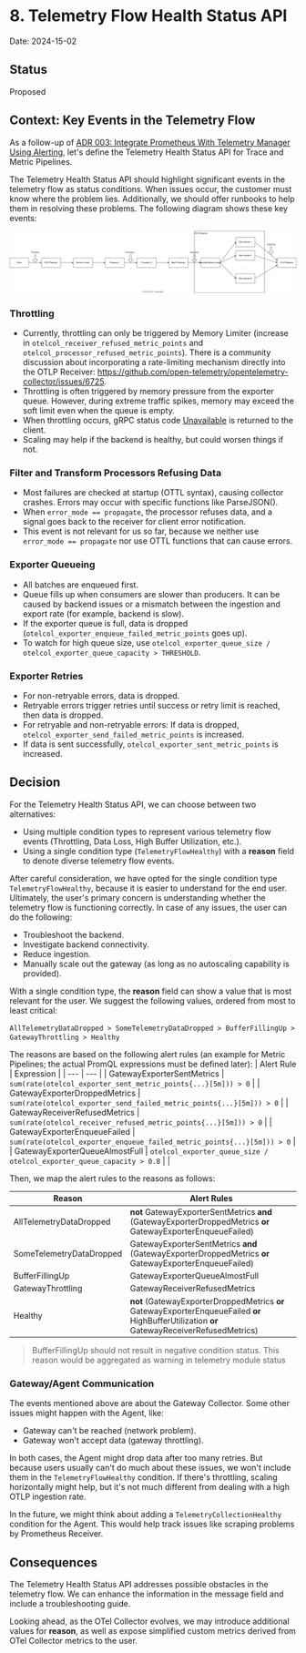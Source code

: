 # 8. Telemetry Flow Health Status API

Date: 2024-15-02

## Status

Proposed

## Context: Key Events in the Telemetry Flow

As a follow-up of [ADR 003: Integrate Prometheus With Telemetry Manager Using Alerting](003-integrate-prometheus-with-telemetry-manager-using-alerting.md), let's define the Telemetry Health Status API for Trace and Metric Pipelines.

The Telemetry Health Status API should highlight significant events in the telemetry flow as status conditions. When issues occur, the customer must know where the problem lies.
Additionally, we should offer runbooks to help them in resolving these problems. The following diagram shows these key events:

![OTel Collector Data Flow](../assets/otel-collector-data-flow.svg "OTel Collector Data Flow")

### Throttling

* Currently, throttling can only be triggered by Memory Limiter (increase in `otelcol_receiver_refused_metric_points` and `otelcol_processor_refused_metric_points`).
There is a community discussion about incorporating a rate-limiting mechanism directly into the OTLP Receiver: https://github.com/open-telemetry/opentelemetry-collector/issues/6725.
* Throttling is often triggered by memory pressure from the exporter queue. However, during extreme traffic spikes, memory may exceed the soft limit even when the queue is empty.
* When throttling occurs, gRPC status code [Unavailable](https://grpc.github.io/grpc/core/md_doc_statuscodes.html) is returned to the client.
* Scaling may help if the backend is healthy, but could worsen things if not.

### Filter and Transform Processors Refusing Data

* Most failures are checked at startup (OTTL syntax), causing collector crashes. Errors may occur with specific functions like ParseJSON().
* When `error_mode == propagate`, the processor refuses data, and a signal goes back to the receiver for client error notification.
* This event is not relevant for us so far, because we neither use `error_mode == propagate` nor use OTTL functions that can cause errors.

### Exporter Queueing

* All batches are enqueued first.
* Queue fills up when consumers are slower than producers. It can be caused by backend issues or a mismatch between the ingestion and export rate (for example, backend is slow).
* If the exporter queue is full, data is dropped (`otelcol_exporter_enqueue_failed_metric_points` goes up).
* To watch for high queue size, use `otelcol_exporter_queue_size / otelcol_exporter_queue_capacity > THRESHOLD`.

### Exporter Retries

* For non-retryable errors, data is dropped.
* Retryable errors trigger retries until success or retry limit is reached, then data is dropped.
* For retryable and non-retryable errors: If data is dropped, `otelcol_exporter_send_failed_metric_points` is increased.
* If data is sent successfully, `otelcol_exporter_sent_metric_points` is increased.

## Decision

For the Telemetry Health Status API, we can choose between two alternatives:

* Using multiple condition types to represent various telemetry flow events (Throttling, Data Loss, High Buffer Utilization, etc.).
* Using a single condition type (`TelemetryFlowHealthy`) with a **reason** field to denote diverse telemetry flow events.

After careful consideration, we have opted for the single condition type `TelemetryFlowHealthy`, because it is easier to understand for the end user.
Ultimately, the user's primary concern is understanding whether the telemetry flow is functioning correctly. In case of any issues, the user can do the following:

* Troubleshoot the backend.
* Investigate backend connectivity.
* Reduce ingestion.
* Manually scale out the gateway (as long as no autoscaling capability is provided).

With a single condition type, the **reason** field can show a value that is most relevant for the user. We suggest the following values, ordered from most to least critical:
```
AllTelemetryDataDropped > SomeTelemetryDataDropped > BufferFillingUp > GatewayThrottling > Healthy
```

The reasons are based on the following alert rules (an example for Metric Pipelines; the actual PromQL expressions must be defined later):
| Alert Rule | Expression |
| --- | --- |
| GatewayExporterSentMetrics    | `sum(rate(otelcol_exporter_sent_metric_points{...}[5m])) > 0`           |
| GatewayExporterDroppedMetrics  | `sum(rate(otelcol_exporter_send_failed_metric_points{...}[5m])) > 0`    |
| GatewayReceiverRefusedMetrics  | `sum(rate(otelcol_receiver_refused_metric_points{...}[5m])) > 0`        |
| GatewayExporterEnqueueFailed   | `sum(rate(otelcol_exporter_enqueue_failed_metric_points{...}[5m])) > 0` |
| GatewayExporterQueueAlmostFull | `otelcol_exporter_queue_size / otelcol_exporter_queue_capacity > 0.8`   |                               |

Then, we map the alert rules to the reasons as follows:

| Reason | Alert Rules |
| --- | --- |
| AllTelemetryDataDropped           | **not** GatewayExporterSentMetrics **and** (GatewayExporterDroppedMetrics **or** GatewayExporterEnqueueFailed) |
| SomeTelemetryDataDropped          | GatewayExporterSentMetrics **and** (GatewayExporterDroppedMetrics **or** GatewayExporterEnqueueFailed)       |
| BufferFillingUp                   | GatewayExporterQueueAlmostFull                                                                           |
| GatewayThrottling                 | GatewayReceiverRefusedMetrics                                                                            |
| Healthy                           | **not** (GatewayExporterDroppedMetrics **or** GatewayExporterEnqueueFailed **or** HighBufferUtilization **or** GatewayReceiverRefusedMetrics) |

>BufferFillingUp should not result in negative condition status. This reason would be aggregated as warning in telemetry module status
### Gateway/Agent Communication

The events mentioned above are about the Gateway Collector. Some other issues might happen with the Agent, like:
* Gateway can't be reached (network problem).
* Gateway won't accept data (gateway throttling).

In both cases, the Agent might drop data after too many retries. But because users usually can't do much about these issues, we won't include them in the `TelemetryFlowHealthy` condition.
If there's throttling, scaling horizontally might help, but it's not much different from dealing with a high OTLP ingestion rate.

In the future, we might think about adding a `TelemetryCollectionHealthy` condition for the Agent. This would help track issues like scraping problems by Prometheus Receiver.

## Consequences

The Telemetry Health Status API addresses possible obstacles in the telemetry flow. We can enhance the information in the message field and include a troubleshooting guide.

Looking ahead, as the OTel Collector evolves, we may introduce additional values for **reason**, as well as expose simplified custom metrics derived from OTel Collector metrics to the user.

